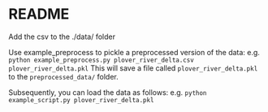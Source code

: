 # README

Add the csv to the ./data/ folder

Use example_preprocess to pickle a preprocessed version of the data:
e.g. `python example_preprocess.py plover_river_delta.csv plover_river_delta.pkl`
This will save a file called `plover_river_delta.pkl` to the `preprocessed_data/` folder.

Subsequently, you can load the data as follows:
e.g. `python example_script.py plover_river_delta.pkl`
